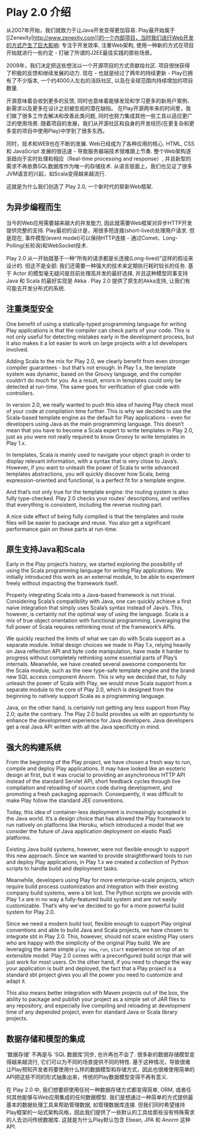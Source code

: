 # Play 2.0 介绍

从2007年开始，我们就致力于让Java开发变得更加容易. Play最开始属于[[Zenexity|http://www.zenexity.com]]的一个内部项目，当时我们进行Web开发的方式产生了巨大影响: 专注于开发效率, 注重Web架构, 使用一种新的方式在项目开始就进行一些约定 - 打破了所谓的J2EE最佳实践的那些场景。

2009年，我们决定把这些想法以一个开源项目的方式贡献给社区. 项目很快获得了积极的反馈和继续发展的动力. 现在 - 也就是经过了两年的持续更新 - Play已拥有了不少版本, 一个约4000人左右的活跃社区, 以及在全球范围内持续增加的项目数量.

开源意味着会收到更多的反馈, 同时也意味着能够发现和学习更多的新用户案例、新需求以及更多在设计之初被忽视的潜在缺陷。 在Play开源两年来的时间里，我们做了很多工作去解决和改善此类问题, 同时也努力集成其他一些工具以适应更广泛的使用场景. 随着项目的发展，我们从开源社区和自身的开发经历(在更复杂和更多变的项目中使用Play)中学到了很多东西。

同时，技术和WEB也在不断的发展. Web已经成为了各种应用的核心. HTML, CSS 和 JavaScript 发展的很迅速 - 导致服务器端技术很难跟上节奏. 整个Web架构逐渐趋向于实时处理和相应（Real-time processing and response）, 并且新型的需求不再依靠SQL数据库作为唯一的存储技术. 从语言层面上，我们也见证了很多JVM语言的兴起，如Scala变得越来越流行.

这就是为什么我们创造了 Play 2.0, 一个新时代的崭新Web框架.

## 为异步编程而生

当今的Web应用需要越来越大的并发能力, 因此就需要Web框架对异步HTTP开发提供完整的支持. Play最初的设计是，用很多短连接(short-lived)处理用户请求. 但是现在, 事件模型(event model)可以保持HTTP连接 - 通过Comet、Long-Polling(长轮询)和WebSocket技术.

Play 2.0 从一开始就基于一种“所有的请求都是长连接(Long-lived)”这样的假设来设计的. 但这不是全部: 我们还需要一种强大的技术来定期执行耗时较长的任务. 基于 Actor 的模型毫无疑问是目前处理高并发的最好选择, 并且这种模型同事支持 Java 和 Scala 的最好实现是 Akka . Play 2.0 提供了原生的Akka支持, 让我们有可能去开发分布式的系统.

## 注重类型安全

One benefit of using a statically-typed programming language for writing Play applications is that the compiler can check parts of your code. This is not only useful for detecting mistakes early in the development process, but it also makes it a lot easier to work on large projects with a lot developers involved.

Adding Scala to the mix for Play 2.0, we clearly benefit from even stronger compiler guarantees - but that’s not enough. In Play 1.x, the template system was dynamic, based on the Groovy language, and the compiler couldn’t do much for you. As a result, errors in templates could only be detected at run-time. The same goes for verification of glue code with controllers.

In version 2.0, we really wanted to push this idea of having Play check most of your code at compilation time further. This is why we decided to use the Scala-based template engine as the default for Play applications - even for developers using Java as the main programming language. This doesn’t mean that you have to become a Scala expert to write templates in Play 2.0, just as you were not really required to know Groovy to write templates in Play 1.x.

In templates, Scala is mainly used to navigate your object graph in order to display relevant information, with a syntax that is very close to Java’s. However, if you want to unleash the power of Scala to write advanced templates abstractions, you will quickly discover how Scala, being expression-oriented and functional, is a perfect fit for a template engine.

And that’s not only true for the template engine: the routing system is also fully type-checked. Play 2.0 checks your routes’ descriptions, and verifies that everything is consistent, including the reverse routing part.

A nice side effect of being fully compiled is that the templates and route files will be easier to package and reuse. You also get a significant performance gain on these parts at run-time.

## 原生支持Java和Scala

Early in the Play project’s history, we started exploring the possibility of using the Scala programming language for writing Play applications. We initially introduced this work as an external module, to be able to experiment freely without impacting the framework itself.

Properly integrating Scala into a Java-based framework is not trivial. Considering Scala’s compatibility with Java, one can quickly achieve a first naive integration that simply uses Scala’s syntax instead of Java’s. This, however, is certainly not the optimal way of using the language. Scala is a mix of true object orientation with functional programming. Leveraging the full power of Scala requires rethinking most of the framework’s APIs.

We quickly reached the limits of what we can do with Scala support as a separate module. Initial design choices we made in Play 1.x, relying heavily on Java reflection API and byte code manipulation, have made it harder to progress without completely rethinking some essential parts of Play’s internals. Meanwhile, we have created several awesome components for the Scala module, such as the new type-safe template engine and the brand new SQL access component Anorm. This is why we decided that, to fully unleash the power of Scala with Play, we would move Scala support from a separate module to the core of Play 2.0, which is designed from the beginning to natively support Scala as a programming language.

Java, on the other hand, is certainly not getting any less support from Play 2.0; quite the contrary. The Play 2.0 build provides us with an opportunity to enhance the development experience for Java developers. Java developers get a real Java API written with all the Java specificity in mind.

## 强大的构建系统

From the beginning of the Play project, we have chosen a fresh way to run, compile and deploy Play applications. It may have looked like an esoteric design at first, but it was crucial to providing an asynchronous HTTP API instead of the standard Servlet API, short feedback cycles through live compilation and reloading of source code during development, and promoting a fresh packaging approach. Consequently, it was difficult to make Play follow the standard JEE conventions.

Today, this idea of container-less deployment is increasingly accepted in the Java world. It’s a design choice that has allowed the Play framework to run natively on platforms like Heroku, which introduced a model that we consider the future of Java application deployment on elastic PaaS platforms.

Existing Java build systems, however, were not flexible enough to support this new approach. Since we wanted to provide straightforward tools to run and deploy Play applications, in Play 1.x we created a collection of Python scripts to handle build and deployment tasks.

Meanwhile, developers using Play for more enterprise-scale projects, which require build process customization and integration with their existing company build systems, were a bit lost. The Python scripts we provide with Play 1.x are in no way a fully-featured build system and are not easily customizable. That’s why we’ve decided to go for a more powerful build system for Play 2.0.

Since we need a modern build tool, flexible enough to support Play original conventions and able to build Java and Scala projects, we have chosen to integrate sbt in Play 2.0. This, however, should not scare existing Play users who are happy with the simplicity of the original Play build. We are leveraging the same simple `play new`, `run`, `start` experience on top of an extensible model: Play 2.0 comes with a preconfigured build script that will just work for most users. On the other hand, if you need to change the way your application is built and deployed, the fact that a Play project is a standard sbt project gives you all the power you need to customize and adapt it.

This also means better integration with Maven projects out of the box, the ability to package and publish your project as a simple set of JAR files to any repository, and especially live compiling and reloading at development time of any depended project, even for standard Java or Scala library projects.

## 数据存储和模型的集成

‘数据存储’ 不再是与 ‘SQL 数据库’同步, 也许再也不会了. 很多新的数据存储模型变得越来越流行, 它们可以为不同的场景提供不同的特性. 基于这种情况，导致很难让Play预知开发者将要使用什么样的数据模型和存储方式，因此也很难使用简单的API把这些不同的形式抽象出来，传统的Play数据模型变得不再有意义.

在 Play 2.0 中, 我们想要把使用任何一种数据存储方式都变得简单, ORM, 或者任何其他能够与Web应用集成的任何数据模型. 我们是想通过一种简单的方式提供最基本的数据处理工具来帮助管理数据, 如管理数据库连接. 但我们同时希望维持Play框架的一站式架构风格，因此我们提供了一些默认的工具给那些没有特殊需求的人去访问传统数据库. 这就是为什么Play默认包含 Ebean, JPA 和 Anorm 这种API.